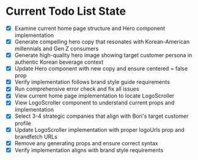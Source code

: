 <!-- DO NOT EDIT - Managed by todo_list tool -->
<!-- Updated: 2025-09-26T21:32:02.068Z -->

# Current Todo List State

- [x] Examine current home page structure and Hero component implementation
- [x] Generate compelling hero copy that resonates with Korean-American millennials and Gen Z consumers
- [x] Generate high-quality hero image showing target customer persona in authentic Korean beverage context
- [x] Update Hero component with new copy and ensure centered = false prop
- [x] Verify implementation follows brand style guide requirements
- [x] Run comprehensive error check and fix all issues
- [x] View current home page implementation to locate LogoScroller
- [x] View LogoScroller component to understand current props and implementation
- [x] Select 3-4 strategic companies that align with Bori's target customer profile
- [x] Update LogoScroller implementation with proper logoUrls prop and brandfetch URLs
- [x] Remove any generating props and ensure correct syntax
- [x] Verify implementation aligns with brand style requirements

